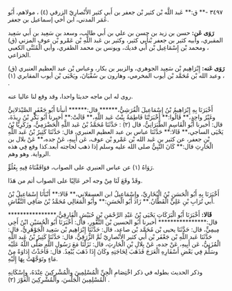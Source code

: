 ٣٤٩٧ -** ق:** عَبد اللَّه بْن كثير بْن جعفر بن أَبي كثير الأَنْصارِيّ الزرقي (٤) ، مولاهم، أَبُو عُمَر المدني، ابن أخي إسماعيل بن جعفر.

**رَوَى عَن:** حسن بن زيد بن حسن بن علي بن أَبي طالب، وسعد بن سَعِيد بن أَبي سَعِيد المقبري، وأبيه كثير بن جعفر بْنأَبِي كثير، وكثير بن عَبد اللَّهِ بْن عَمْرو بْن عوف المزني (ق) ، ومحمد بْن إِسْمَاعِيل بْن أَبي فديك، ويونس بن محمد الظفري، وأبي الْمُثَنَّى الكعبي الخزاعي.

**رَوَى عَنه:** إِبْرَاهِيم بْن سَعِيد الجوهري، والزبير بن بكار، وعباس بْن عبد العظيم العنبري (ق) ، وعبد الله بْن مُحَمَّد بْن أيوب المخرمي، وهارون بن سُفْيَانَ، ويَحْيَى بْن أيوب المقابري (١) .

روى له ابن ماجه حديثا واحدا، وقد وقع لنا عاليا عنه.

أَخْبَرَنَا بِهِ إِبْرَاهِيمُ بْنُ إِسْمَاعِيلَ الْقُرَشِيُّ،****** قال:****** أنبأنا أَبُو جَعْفَرٍ الصَّيْدَلانِيُّ وغَيْرُ واحِدٍ،** قَالُوا:** أَخْبَرَتْنَا فَاطِمَةُ بِنْتُ عَبد اللَّهِ،** قَالَتْ:** أخبرنا أَبُو بَكْرِ بْنُ رِيذَةَ، قال: أخبرنا أَبُو الْقَاسِمِ الطَّبَرَانِيُّ، قال (٢) : حَدَّثَنَا مُحَمَّدُ بْنُ عَبد اللَّهِ الْحَضْرَمِيُّ، وزَكَرِيَّا بْنُ يَحْيَى الساجي،** قَالا:** حَدَّثَنَا عباس بن عبد العظيم العنبري، قال: حَدَّثَنَا كَثِيرُ بْنُ عَبد اللَّهِ بْنِ جعفر، عن كثير بن عَبد الله بْن عَمْرو بْن عوف، عَن أَبِيهِ، عَنْ جده،** عَنْ بلال بن الْحَارِثِ قال:** كَانَ النَّبِيُّ صلى الله عليه وسلم إذا ذهب لحاجته أبعد.كذا وقع فِي هذه الرواية. وهو وهم.

رَوَاهُ (١) عن عباس العنبري على الصواب، فوَافَقْنَاهُ فِيهِ بِعُلُوٍّ.

وقَدْ وقَعَ لَنَا مِنْ وجه آخر عَالِيًا على الصواب أتم من هَذَا.

أَخْبَرَنَا بِهِ أَبُو الْحَسَنِ بْنُ الْبُخَارِيِّ، وإِسْمَاعِيلُ ابن العسقلاني،** قَالا:** أَنْبَأَنَا إِسْمَاعِيلُ بْنُ أَبي تُرَابِ بْنِ عَلِيٍّ الْقَطَّانُ.** زَادَ أَبُو الْحَسَنِ:** وأَبُو الْمَعَالِي مُحَمَّدُ بْنُ صَافِي النَّقَّاشِ.

**قَالا:** أَخْبَرَنَا أَبُو الْبَرَكَاتِ يَحْيَى بْنُ عَبْدِ الرَّحْمَنِ بْنِ حُبَيْشٍ الْفَارِقِيُّ،**************** قال:**************** أخبرنا أَبُو الحسين بْن النَّقُّورِ، قال: أَخْبَرَنَا أَبُو الْحُسَيْنِ ابْنُ أَخِي مِيمِيٍّ، قال: حَدَّثَنَا يحيى بْن مُحَمَّد بْن صاعد، قال: حَدَّثَنَا إِبْرَاهِيم بْن سَعِيد الْجَوْهَرِيُّ، قال: حَدَّثَنَا عَبد اللَّهِ بْن جَعْفَر بْن أَبي كثير الأَنْصارِيّ ثُمَّ الزُّرَقِيُّ، قال: حَدَّثَنَا كَثِيرُ بْنُ عَبد اللَّهِ الْمُزَنِيُّ، عَن أَبِيهِ، عَنْ جده، عَنْ بِلالِ بْنِ الْحَارِثِ، قال: نَزَلْنَا مَعَ رَسُولِ اللَّهِ صَلَّى اللَّهُ عَلَيْه وسَلَّمَ فِي بَعْضِ أَسْفَارِهِ الْعَرَجَ فَذَهَبَ لِحَاجَتِهِ وكَانَ إِذَا ذَهَبَ يُبْعِدُ. قال: فَأَخَذْتُ إِدَاوَةً مِنْ مَاءٍ وتَوَجَّهْتُ بِهَا إِلَيْهِ.

وذكر الحديث بطوله في ذكر اخْتِصَامِ الْجِنِّ الْمُسْلِمِينَ والْمُشْرِكِينَ عِنْدَهُ، وإِسْكَانِهِ الْمُسْلِمِينَ الْجَلْسَ، والْمُشْرِكِينَ الْغَوْرَ (٢) .